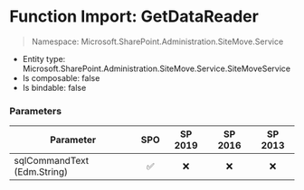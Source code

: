 # Function Import: GetDataReader

> Namespace: Microsoft.SharePoint.Administration.SiteMove.Service

- Entity type: Microsoft.SharePoint.Administration.SiteMove.Service.SiteMoveService
- Is composable: false
- Is bindable: false

### Parameters

Parameter | SPO | SP 2019 | SP 2016 | SP 2013
----------|:---:|:-------:|:-------:|:-------:
sqlCommandText (Edm.String) | ✅ | ❌ | ❌ | ❌